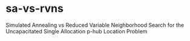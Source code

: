 # sa-vs-rvns
Simulated Annealing vs Reduced Variable Neighborhood Search for the Uncapacitated Single Allocation p-hub Location Problem
